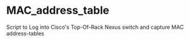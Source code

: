 # MAC_address_table
Script to Log into Cisco's Top-Of-Rack Nexus switch and capture MAC address-tables
